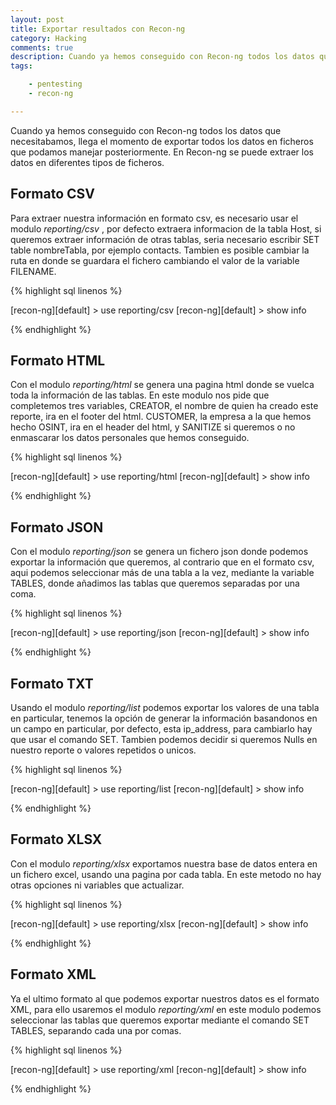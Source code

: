 ```yaml
---
layout: post
title: Exportar resultados con Recon-ng
category: Hacking
comments: true
description: Cuando ya hemos conseguido con Recon-ng todos los datos que necesitabamos, llega el momento de exportar todos los datos en ficheros que podamos manejar posteriormente. En Recon-ng se puede extraer los datos en diferentes tipos de ficheros. 
tags:   

    - pentesting
    - recon-ng

---
```


Cuando ya hemos conseguido con Recon-ng todos los datos que necesitabamos, llega el momento de exportar todos los datos en ficheros que podamos manejar posteriormente. En Recon-ng se puede extraer los datos en diferentes tipos de ficheros. 

## Formato CSV

Para extraer nuestra información en formato csv, es necesario usar el modulo _reporting/csv_ , por defecto extraera informacion de la tabla Host, si queremos extraer información de otras tablas, seria necesario escribir SET table nombreTabla, por ejemplo contacts.
Tambien es posible cambiar la ruta en donde se guardara el fichero cambiando el valor de la variable FILENAME.

{% highlight sql linenos %}

[recon-ng][default] > use reporting/csv
[recon-ng][default] > show info

{% endhighlight %}

## Formato HTML

Con el modulo _reporting/html_ se genera una pagina html donde se vuelca toda la información de las tablas. En este modulo nos pide que completemos tres variables,
CREATOR, el nombre de quien ha creado este reporte, ira en el footer del html. CUSTOMER, la empresa a la que hemos hecho OSINT, ira en el header del html, y SANITIZE si queremos o no enmascarar los datos personales que hemos conseguido.

{% highlight sql linenos %}

[recon-ng][default] > use reporting/html
[recon-ng][default] > show info

{% endhighlight %}

## Formato JSON

Con el modulo _reporting/json_ se genera un fichero json donde podemos exportar la información que queremos, al contrario que en el formato csv, aqui podemos seleccionar más de una tabla a la vez, mediante la variable TABLES, donde añadimos las tablas que queremos separadas por una coma.

{% highlight sql linenos %}

[recon-ng][default] > use reporting/json
[recon-ng][default] > show info

{% endhighlight %}

## Formato TXT

Usando el modulo _reporting/list_ podemos exportar los valores de una tabla en particular, tenemos la opción de generar la información basandonos en un campo en particular, por defecto, esta ip_address, para cambiarlo hay que usar el comando SET. Tambien podemos decidir si queremos Nulls en nuestro reporte o valores repetidos o unicos. 

{% highlight sql linenos %}

[recon-ng][default] > use reporting/list
[recon-ng][default] > show info

{% endhighlight %}

## Formato XLSX

Con el modulo _reporting/xlsx_ exportamos nuestra base de datos entera en un fichero excel, usando una pagina por cada tabla. En este metodo no hay otras opciones ni variables que actualizar. 

{% highlight sql linenos %}

[recon-ng][default] > use reporting/xlsx
[recon-ng][default] > show info

{% endhighlight %}

## Formato XML

Ya el ultimo formato al que podemos exportar nuestros datos es el formato XML, para ello usaremos el modulo _reporting/xml_ en este modulo podemos seleccionar las tablas que queremos exportar mediante el comando SET TABLES, separando cada una por comas.

{% highlight sql linenos %}

[recon-ng][default] > use reporting/xml
[recon-ng][default] > show info

{% endhighlight %}


